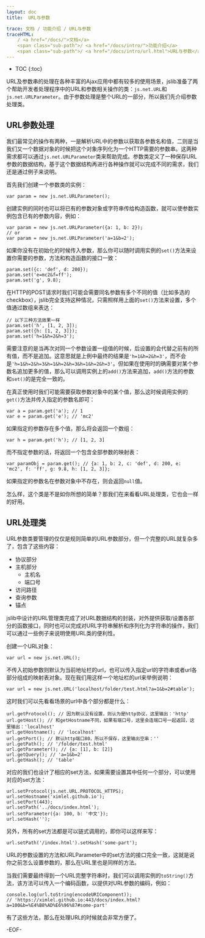 ```yaml
---
layout: doc
title:  URL与参数

trace: 文档 / 功能介绍 / URL与参数
traceHTML: 
    / <a href="/docs/">文档</a>
    <span class="sub-path">/ <a href="/docs/intro/">功能介绍</a>
    <span class="sub-path">/ <a href="/docs/intro/url.html">URL与参数</a></span>
---
```


* TOC
{:toc}

URL及参数串的处理在各种丰富的Ajax应用中都有较多的使用场景，jslib准备了两个帮助开发者处理程序中的URL和参数相关操作的类：`js.net.URL`和`js.net.URLParameter`。由于参数处理是整个URL的一部分，所以我们先介绍参数处理类。

## URL参数处理

我们最常见的操作有两种，一是解析URL中的参数以获取各参数名和值，二则是当我们又一个数据对象的时候把这个对象序列化为一个HTTP需要的参数串。这两种需求都可以通过`js.net.URLParameter`类来帮助完成。参数类定义了一种保存URL参数的数据结构，基于这个数据结构再进行各种操作就可以完成不同的需求，我们还是通过例子来说明。

首先我们创建一个参数类的实例：

	var param = new js.net.URLParameter();

创建实例的同时也可以将已有的参数对象或字符串传给构造函数，就可以使参数实例包含已有的参数内容，例如：

	var param = new js.net.URLParameter({a: 1, b: 2});
	// or
	var param = new js.net.URLParameter('a=1&b=2');

如果你没有在初始化的时候传入参数，那么你可以随时调用实例的`set()`方法来设置你需要的参数，方法和构造函数的接口一致：

	param.set({c: 'def', d: 200});
	param.set('e=mc2&f=ff');
	param.set('g', 9.8);

在HTTP的POST请求时我们可能会需要同名参数有多个不同的值（比如多选的checkbox），jslib完全支持这种情况，只需照样用上面的`set()`方法来设置，多个值通过数组来表达：

	// 以下三种方法效果一样
	param.set('h', [1, 2, 3]);
	param.set({h: [1, 2, 3]});
	param.set('h=1&h=2&h=3');

需要注意的是当再次对同一个参数设置一组值的时候，后设置的会代替之前有的所有值，而不是追加。这意思就是上例中最终的结果是`'h=1&h=2&h=3'`，而不会是`'h=1&h=2&h=3&h=1&h=2&h=3&h=1&h=2&h=3'`。但如果在使用时的确需要对某个参数名追加更多的值，那么可以调用实例上的`add()`方法来追加，`add()`方法的参数和`set()`的是完全一致的。

在真正使用时我们可能需要获取参数对象中的某个值，那么这时候调用实例的`get()`方法并传入指定的参数名即可：

	var a = param.get('a'); // 1
	var e = param.get('e'); // 'mc2'

如果指定的参数存在多个值，那么将会返回一个数组：

	var h = param.get('h'); // [1, 2, 3]

而不指定参数的话，将返回一个包含全部参数的映射表：

	var paramObj = param.get(); // {a: 1, b: 2, c: 'def', d: 200, e: 'mc2', f: 'ff', g: 9.8, h: [1, 2, 3]};

如果指定的参数名在参数对象中不存在，则会返回`null`值。

怎么样，这个类是不是如你所想的简单？那我们在来看看URL处理类，它也会一样的好用。

## URL处理类

URL参数类要管理的仅仅是规则简单的URL参数部分，但一个完整的URL就复杂多了，包含了这些内容：

* 协议部分
* 主机部分
  * 主机名
  * 端口号
* 访问路径
* 查询参数
* 锚点

jslib中设计的URL管理类完成了对URL数据结构的封装，对外提供获取/设置各部分的函数接口，同时也可以完成对URL字符串解析和序列化为字符串的操作，我们可以通过一些例子来说明使用URL类的便利性。

创建一个URL对象：

	var url = new js.net.URL();

不传入初始参数则默认为当前地址栏的url，也可以传入指定url的字符串或者url各部分组成的映射表对象。现在我们用这样一个地址栏的url来举例说明：

	var url = new js.net.URL('localhost/folder/test.html?a=1&b=2#table');

这时我们可以先看看场景的url中各个部分都是什么：

	url.getProtocol(); // 因为默认没有设置，则认为是http协议，这里输出：'http'
	url.getHost(); // 和getHostname不同，如果有端口号，这里会连端口号一起返回，这里输出：'localhost'
	url.getHostname(); // 'localhost'
	url.getPort(); // 默认http端口80，所以不保存，这里输出空串：''
	url.getPath(); // '/folder/test.html'
	url.getParameter(); // {a: [1], b: [2]}
	url.getQuery(); // 'a=1&b=2'
	url.getHash(); // 'table'

对应的我们也设计了相应的set方法，如果需要设置其中任何一个部分，可以使用对应的set方法：

	url.setProtocol(js.net.URL.PROTOCOL_HTTPS);
	url.setHostname('ximlel.github.io');
	url.setPort(443);
	url.setPath('../docs/index.html');
	url.setParameter({a: 100, b: '中文'});
	url.setHash('');

另外，所有的set方法都是可以链式调用的，即你可以这样来写：

	url.setPath('/index.html').setHash('some-part');

URL的参数设置的方法和URLParameter中的set方法的接口完全一致，这就是说你之前怎么设置参数的，那么在URL里也是同样的方法。

当我们需要最终得到一个URL完整字符串时，我们可以调用实例的`toString()`方法，该方法可以传入一个编码函数，以提供对URL参数的编码，例如：

	console.log(url.toString(encodeURIComponent));
	// 'https://ximlel.github.io:443/docs/index.html?a=100&b=%E4%B8%AD%E6%96%87#some-part'

有了这些方法，那么在处理URL的时候就会非常方便了。

-EOF-
